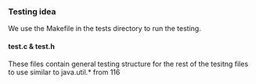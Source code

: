 ### Testing idea

We use the Makefile in the tests directory to run the testing.

#### test.c & test.h

These files contain general testing structure for the rest of the tesitng files to 
use similar to java.util.* from 116
 